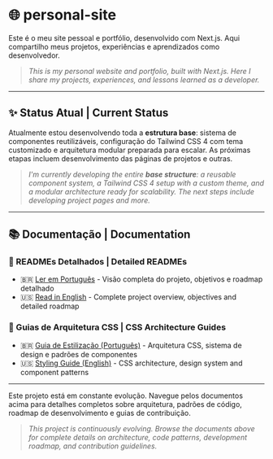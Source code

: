 # 🌐 personal-site

Este é o meu site pessoal e portfólio, desenvolvido com Next.js. Aqui compartilho meus projetos, experiências e aprendizados como desenvolvedor.
> *This is my personal website and portfolio, built with Next.js. Here I share my projects, experiences, and lessons learned as a developer.*

---

## ✨ Status Atual | Current Status

Atualmente estou desenvolvendo toda a **estrutura base**: sistema de componentes reutilizáveis, configuração do Tailwind CSS 4 com tema customizado e arquitetura modular preparada para escalar. As próximas etapas incluem desenvolvimento das páginas de projetos e outras.

> *I'm currently developing the entire **base structure**: a reusable component system, a Tailwind CSS 4 setup with a custom theme, and a modular architecture ready for scalability. The next steps include developing project pages and more.*

---

## 📚 Documentação | Documentation

### 📖 READMEs Detalhados | Detailed READMEs
- 🇧🇷 [Ler em Português](README.pt.md) - Visão completa do projeto, objetivos e roadmap detalhado
- 🇺🇸 [Read in English](README.en.md) - Complete project overview, objectives and detailed roadmap

### 🎨 Guias de Arquitetura CSS | CSS Architecture Guides
- 🇧🇷 [Guia de Estilização (Português)](guide.md) - Arquitetura CSS, sistema de design e padrões de componentes
- 🇺🇸 [Styling Guide (English)](guide.en.md) - CSS architecture, design system and component patterns

---

Este projeto está em constante evolução. Navegue pelos documentos acima para detalhes completos sobre arquitetura, padrões de código, roadmap de desenvolvimento e guias de contribuição.

> *This project is continuously evolving. Browse the documents above for complete details on architecture, code patterns, development roadmap, and contribution guidelines.*
